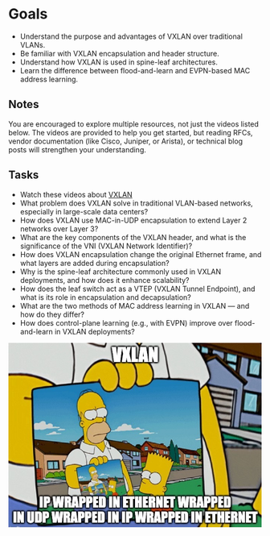 # Goals

- Understand the purpose and advantages of VXLAN over traditional VLANs.
- Be familiar with VXLAN encapsulation and header structure.
- Understand how VXLAN is used in spine-leaf architectures.
- Learn the difference between flood-and-learn and EVPN-based MAC address learning.

## Notes

You are encouraged to explore multiple resources, not just the videos listed below. The videos are provided to help you get started, but reading RFCs, vendor documentation (like Cisco, Juniper, or Arista), or technical blog posts will strengthen your understanding.

## Tasks

- Watch these videos about [VXLAN](https://www.youtube.com/watch?v=YNqKDI_bnPM&list=PLDQaRcbiSnqFe6pyaSy-Hwj8XRFPgZ5h8)
- What problem does VXLAN solve in traditional VLAN-based networks, especially in large-scale data centers?
- How does VXLAN use MAC-in-UDP encapsulation to extend Layer 2 networks over Layer 3?
- What are the key components of the VXLAN header, and what is the significance of the VNI (VXLAN Network Identifier)?
- How does VXLAN encapsulation change the original Ethernet frame, and what layers are added during encapsulation?
- Why is the spine-leaf architecture commonly used in VXLAN deployments, and how does it enhance scalability?
- How does the leaf switch act as a VTEP (VXLAN Tunnel Endpoint), and what is its role in encapsulation and decapsulation?
- What are the two methods of MAC address learning in VXLAN — and how do they differ?
- How does control-plane learning (e.g., with EVPN) improve over flood-and-learn in VXLAN deployments?

![VXLAN](vxlan.jpeg)
